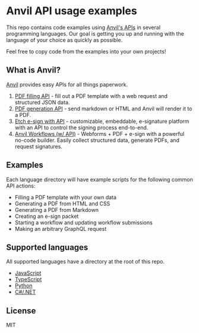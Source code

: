 # Anvil API usage examples

This repo contains code examples using [Anvil's APIs](https://www.useanvil.com/developers/) in several programming languages. Our goal is getting you up and running with the language of your choice as quickly as possible.

Feel free to copy code from the examples into your own projects!

## What is Anvil?

[Anvil](https://www.useanvil.com/developers/) provides easy APIs for all things paperwork.

1. [PDF filling API](https://www.useanvil.com/products/pdf-filling-api/) - fill out a PDF template with a web request and structured JSON data.
2. [PDF generation API](https://www.useanvil.com/products/pdf-generation-api/) - send markdown or HTML and Anvil will render it to a PDF.
3. [Etch e-sign with API](https://www.useanvil.com/products/etch/) - customizable, embeddable, e-signature platform with an API to control the signing process end-to-end.
4. [Anvil Workflows (w/ API)](https://www.useanvil.com/products/workflows/) - Webforms + PDF + e-sign with a powerful no-code builder. Easily collect structured data, generate PDFs, and request signatures.

## Examples

Each language directory will have example scripts for the following common API actions:

* Filling a PDF template with your own data
* Generating a PDF from HTML and CSS
* Generating a PDF from Markdown
* Creating an e-sign packet
* Starting a workflow and updating workflow submissions
* Making an arbitrary GraphQL request

## Supported languages

All supported languages have a directory at the root of this repo.

* [JavaScript](/javascript)
* [TypeScript](/typescript)
* [Python](/python)
* [C#/.NET](/csharp)

## License

MIT

